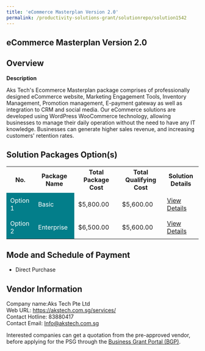 ```yaml
---
title: 'eCommerce Masterplan Version 2.0'
permalink: /productivity-solutions-grant/solutionrepo/solution1542
---
```


## eCommerce Masterplan Version 2.0

## Overview

**Description**

Aks Tech's Ecommerce Masterplan package comprises of professionally designed eCommerce website, Marketing Engagement Tools, Inventory Management, Promotion management, E-payment gateway as well as integration to CRM and social media. Our eCommerce solutions are developed using WordPress WooCommerce technology, allowing businesses to manage their daily operation without the need to have any IT knowledge. Businesses can  generate higher sales revenue, and increasing customers' retention rates.

## Solution Packages Option(s)

<table>
<tr>
<th><b>No.</b></th>
<th><b>Package Name</b></th>
<th><b>Total Package Cost</b></th>
<th><b>Total Qualifying Cost</b></th>
<th><b>Solution Details</b></th>
</tr>
<tr>
<td style='padding: 10px; background-color: #037E8A; color: #FFFFFF;'>Option 1</td>
<td style='padding: 10px; background-color: #037E8A; color: #FFFFFF;'>Basic</td>
<td style='padding: 10px;'>$5,800.00</td>
<td style='padding: 10px;'>$5,600.00</td>
<td style='padding: 10px;'><a href='/images/psg/Aks_Tech_eCommerce_Masterplan_Ver2_0_Desensitised_Annex3_Part1.pdf' target='_blank'>View Details</a></td>
</tr>
<tr>
<td style='padding: 10px; background-color: #037E8A; color: #FFFFFF;'>Option 2</td>
<td style='padding: 10px; background-color: #037E8A; color: #FFFFFF;'>Enterprise</td>
<td style='padding: 10px;'>$6,500.00</td>
<td style='padding: 10px;'>$5,600.00</td>
<td style='padding: 10px;'><a href='/images/psg/Aks_Tech_eCommerce_Masterplan_Ver2_0_Desensitised_Annex3_Part2.pdf' target='_blank'>View Details</a></td>
</tr>
</table>

## Mode and Schedule of Payment

 - Direct Purchase

## Vendor Information

 Company name:Aks Tech Pte Ltd<br>Web URL: https://akstech.com.sg/services/ <br>Contact Hotline: 83880417 <br>Contact Email: Info@akstech.com.sg 

Interested companies can get a quotation from the pre-approved vendor, before applying for the PSG through the <a href='https://www.businessgrants.gov.sg/' target='_blank' rel='noopener'>Business Grant Portal (BGP)</a>.

<script src="/jquery/resize-tables.js"></script>
